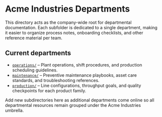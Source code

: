 # Acme Industries Departments

This directory acts as the company-wide root for departmental documentation. Each subfolder is dedicated to a single department, making it easier to organize process notes, onboarding checklists, and other reference material per team.

## Current departments

- [`operations/`](./operations/README.md) – Plant operations, shift procedures, and production scheduling guidelines.
- [`maintenance/`](./maintenance/README.md) – Preventive maintenance playbooks, asset care standards, and troubleshooting references.
- [`production/`](./production/README.md) – Line configurations, throughput goals, and quality checkpoints for each product family.

Add new subdirectories here as additional departments come online so all departmental resources remain grouped under the Acme Industries umbrella.
